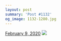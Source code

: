 ```yaml
---
layout: post
summary: 'Post #1132'
og_image: 1132-1280.jpg
---
```


<p>
  <time>
    <a href="/1132">February 9, 2020</a>
  </time>
  <a href="/1132">
    <img src="{{ site.assets_url }}/1132-640.jpg" srcset="{{ site.assets_url }}/1132-320.jpg 320w, {{ site.assets_url }}/1132-640.jpg 640w, {{ site.assets_url }}/1132-960.jpg 960w, {{ site.assets_url }}/1132-1280.jpg 1280w" sizes="(min-width: 700px) 50vw, calc(100vw - 2rem)" />
  </a>
</p>
